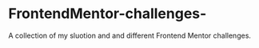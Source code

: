 # FrontendMentor-challenges-
A collection  of my sluotion and and different Frontend Mentor challenges.
